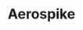 ---
blog: https://aerospike.com/blog/
facebook: http://facebook.com/aerospikedb
git: https://github.com/aerospike
linkedin: https://linkedin.com/company/2696852
logohandle: aerospike
sort: aerospike
title: Aerospike
twitter: https://x.com/aerospikedb
website: https://www.aerospike.com/
youtube: https://youtube.com/user/AerospikeTV/videos
---
